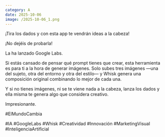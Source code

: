 ```yaml
--- 
category: A 
date: 2025-10-06 
image: /2025-10-06_1.png 
--- 
```


¡Tira los dados y con esta app te vendrán ideas a la cabeza!

¡No dejéis de probarla! 

La ha lanzado Google Labs.

Si estás cansado de pensar qué prompt tienes que crear, esta herramienta es para ti a la hora de generar imágenes. Solo subes tres imágenes —una del sujeto, otra del entorno y otra del estilo— y Whisk genera una composición original combinando lo mejor de cada una.

Y si no tienes imágenes, ni se te viene nada a la cabeza, lanza los dados y ella misma te genera algo que considera creativo. 

Impresionante. 

#ElMundoCambia

#IA #GoogleLabs #Whisk #Creatividad #Innovación #MarketingVisual #InteligenciaArtificial
